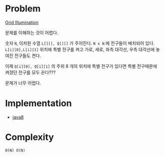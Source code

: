 # Problem

[Grid Illumination](https://leetcode.com/problems/grid-illumination/)

문제를 이해하는 것이 어렵다. 

숫자 `N`, 이차원 수열 `L[][], Q[][]` 가 주어진다.  `N x N` 에 전구들이
배치되어 있다. `L[i][0],L[i][1]` 위치에 특별 전구를 켜고 가로, 세로,
좌측 대각선, 우측 대각선에 놓여진 전구들도 켠다.

이제 `Q[i][0], Q[i][1]` 의 주위 8 개의 위치에 특별 전구가 있다면 
특별 전구때문에 켜졌던 전구를 모두 끈다???

문제가 너무 어렵다.

# Implementation

* [java8](Solution.java)

# Complexity

```
O(N) O(N)
```
